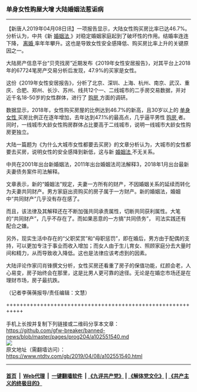 ### 单身女性购屋大增 大陆婚姻法惹诟病
------------------------

<div class="post_content" itemprop="articleBody">
 <p>
  【新唐人2019年04月08日讯】一项报告显示，大陆女性购买房比率已达46.7%。分析认为，中共《新
  <a href="https://www.ntdtv.com/gb/婚姻法.htm">
   婚姻法
  </a>
  》对稳定婚姻家庭起到了破坏性的作用。结婚率连连下降，
  <a href="https://www.ntdtv.com/gb/离婚.htm">
   离婚
  </a>
  率年年攀升。这也是导致女性安全感降低、购买房比率上升的关键原因之一。
 </p>
 <p>
  大陆房产信息平台“贝壳找房”近期发布《2019年女性安居报告》，对其平台上2018年的67724笔房产交易分析后发现，47.9%的买家是女性。
 </p>
 <p>
  这份《2019年女性安居报告》，分析了北京、深圳、上海、杭州、南京、武汉、重庆、合肥、郑州、长沙、苏州、线共12个一、二线城市的二手房交易数据，并对近千名18-50岁的女性群体，进行了
  <a href="https://www.ntdtv.com/gb/购房.htm">
   购房
  </a>
  方面的调研。
 </p>
 <p>
  数据显示，2018年，女性购买房屋的比例达到46.7%的新高，且30岁以上的
  <a href="https://www.ntdtv.com/gb/单身女性.htm">
   单身女性
  </a>
  买房比例正在逐年增加，去年达到47.1%的最高点，几乎逼平男性
  <a href="https://www.ntdtv.com/gb/购房.htm">
   购房
  </a>
  者。同时，一线城市大龄女性购房群体占比要高于二线城市，说明一线城市大龄女性购房更独立。
 </p>
 <p>
  大陆一篇题为《为什么大城市女性都要去买房》的文章分析认为，大城市的女性都要去买房，说明女性的安全感降到新低，这与新
  <a href="https://www.ntdtv.com/gb/婚姻法.htm">
   婚姻法
  </a>
  不无关系。
 </p>
 <p>
  中共在2001年出台新婚姻法，2011年出台婚姻法司法解释3，2018年1月出台最新夫妻债务案件司法解释。
 </p>
 <p>
  文章表示，新的“婚姻法”规定，夫妻一方所有的财产，不因婚姻关系的延续而转化为夫妻共同财产。男方家庭出资购买的房子属于一方财产。新的婚姻法，婚姻中“共同财产”几乎没有存在感了。
 </p>
 <p>
  而且，该法律及其解释还在不断加强共同承责属性，切断共同获利属性。大笔的“共同财产”，几乎不存在了。而如果恶意的一方搞“共同债务”， 司法实践还有配合之嫌。
 </p>
 <p>
  另外，现实生活中存在的“父职奖赏”和“母职惩罚”，即在婚后，男方由于配偶的支持，可以更加专注于事业而收入增加；而女人由于生儿育女、照顾家庭分去大量时间和精力，从而导致收入降低。这也是法律应该考虑到的因素。
 </p>
 <p>
  大陆评论作家闫肖锋撰文分析，女性买房还看重了房子的保值功能，红颜会老，人心易变，房子始终会在那里，这是比男人更可靠的途径。无论是在婚恋市场还是在理财市场，房子最抗跌。
 </p>
 <p>
  （记者李蒨蒨报导/责任编辑：文慧）
 </p>
 <div class="single_ad">
 </div>
</div>

+++++++++++++++++++++++++++++++++++++++++++++++++++++++++++<br/><br/>
手机上长按并复制下列链接或二维码分享本文章：<br/>
https://github.com/gfw-breaker/banned-news/blob/master/pages/prog204/a102551540.md <br/>
<a href='https://github.com/gfw-breaker/banned-news/blob/master/pages/prog204/a102551540.md'><img src='https://github.com/gfw-breaker/banned-news/blob/master/pages/prog204/a102551540.md.png'/></a> <br/>
原文地址（需翻墙访问）：https://www.ntdtv.com/gb/2019/04/08/a102551540.html


------------------------
#### [首页](https://github.com/gfw-breaker/banned-news/blob/master/README.md) &nbsp;|&nbsp; [Web代理](https://github.com/labour-camp/helloworld) &nbsp;|&nbsp; [一键翻墙软件](https://github.com/gfw-breaker/nogfw/blob/master/README.md) &nbsp;| [《九评共产党》](https://github.com/gfw-breaker/9ping.md/blob/master/README.md#九评之一评共产党是什么) | [《解体党文化》](https://github.com/gfw-breaker/jtdwh.md/blob/master/README.md) | [《共产主义的终极目的》](https://github.com/gfw-breaker/gczydzjmd.md/blob/master/README.md)

